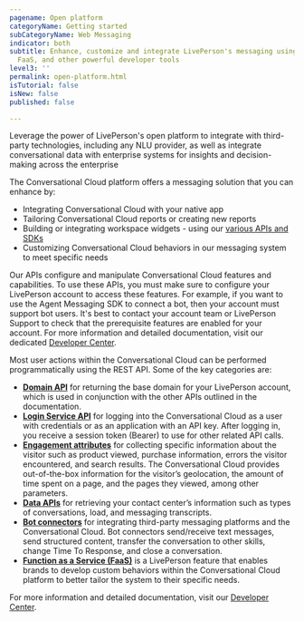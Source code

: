 ```yaml
---
pagename: Open platform
categoryName: Getting started
subCategoryName: Web Messaging
indicator: both
subtitle: Enhance, customize and integrate LivePerson's messaging using APIs, SDKs,
  FaaS, and other powerful developer tools
level3: ''
permalink: open-platform.html
isTutorial: false
isNew: false
published: false

---
```

Leverage the power of LivePerson's open platform to integrate with third-party technologies, including any NLU provider, as well as integrate conversational data with enterprise systems for insights and decision-making across the enterprise

The Conversational Cloud platform offers a messaging solution that you can enhance by:

* Integrating Conversational Cloud with your native app
* Tailoring Conversational Cloud reports or creating new reports
* Building or integrating workspace widgets - using our [various APIs and SDKs](https://developers.liveperson.com/index.html)
* Customizing Conversational Cloud behaviors in our messaging system to meet specific needs

Our APIs configure and manipulate Conversational Cloud features and capabilities. To use these APIs, you must make sure to configure your LivePerson account to access these features. For example, if you want to use the Agent Messaging SDK to connect a bot, then your account must support bot users. It's best to contact your account team or LivePerson Support to check that the prerequisite features are enabled for your account. For more information and detailed documentation, visit our dedicated [Developer Center](https://developers.liveperson.com/index.html).

Most user actions within the Conversational Cloud can be performed programmatically using the REST API. Some of the key categories are:

* [**Domain API**](https://developers.liveperson.com/essential-resources-domain-api.html) for returning the base domain for your LivePerson account, which is used in conjunction with the other APIs outlined in the documentation.
* [**Login Service API**](https://developers.liveperson.com/login-service-api-overview.html) for logging into the Conversational Cloud as a user with credentials or as an application with an API key. After logging in, you receive a session token (Bearer) to use for other related API calls.
* [**Engagement attributes**](https://developers.liveperson.com/essential-resources-engagement-attributes.html) for collecting specific information about the visitor such as product viewed, purchase information, errors the visitor encountered, and search results. The Conversational Cloud provides out-of-the-box information for the visitor’s geolocation, the amount of time spent on a page, and the pages they viewed, among other parameters.
* [**Data APIs**](https://developers.liveperson.com/essential-resources-data-apis.html) for retrieving your contact center’s information such as types of conversations, load, and messaging transcripts.
* [**Bot connectors**](https://developers.liveperson.com/bot-connectors-getting-started.html) for integrating third-party messaging platforms and the Conversational Cloud. Bot connectors send/receive text messages, send structured content, transfer the conversation to other skills, change Time To Response, and close a conversation.
* [**Function as a Service (FaaS)**](https://developers.liveperson.com/function-as-a-service-overview.html) is a LivePerson feature that enables brands to develop custom behaviors within the Conversational Cloud platform to better tailor the system to their specific needs.

For more information and detailed documentation, visit our  [Developer Center](https://developers.liveperson.com/index.html).
